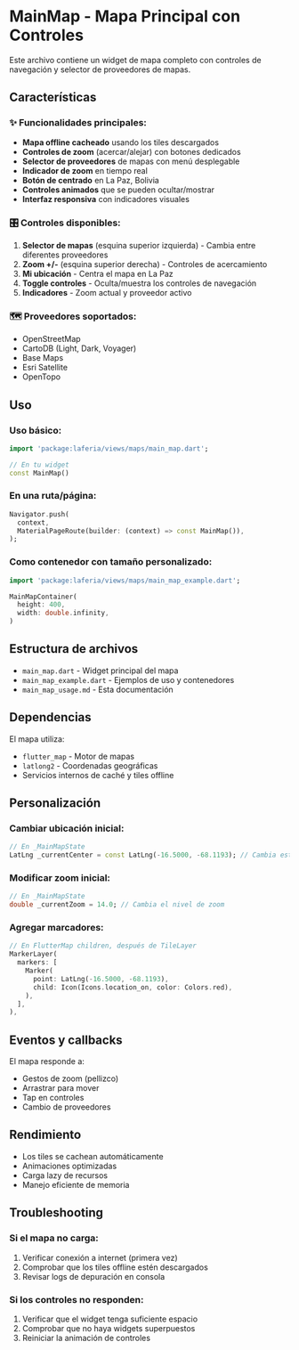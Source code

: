 # MainMap - Mapa Principal con Controles

Este archivo contiene un widget de mapa completo con controles de navegación y selector de proveedores de mapas.

## Características

### ✨ Funcionalidades principales:

- **Mapa offline cacheado** usando los tiles descargados
- **Controles de zoom** (acercar/alejar) con botones dedicados
- **Selector de proveedores** de mapas con menú desplegable
- **Indicador de zoom** en tiempo real
- **Botón de centrado** en La Paz, Bolivia
- **Controles animados** que se pueden ocultar/mostrar
- **Interfaz responsiva** con indicadores visuales

### 🎛️ Controles disponibles:

1. **Selector de mapas** (esquina superior izquierda) - Cambia entre diferentes proveedores
2. **Zoom +/-** (esquina superior derecha) - Controles de acercamiento
3. **Mi ubicación** - Centra el mapa en La Paz
4. **Toggle controles** - Oculta/muestra los controles de navegación
5. **Indicadores** - Zoom actual y proveedor activo

### 🗺️ Proveedores soportados:

- OpenStreetMap
- CartoDB (Light, Dark, Voyager)
- Base Maps
- Esri Satellite
- OpenTopo

## Uso

### Uso básico:

```dart
import 'package:laferia/views/maps/main_map.dart';

// En tu widget
const MainMap()
```

### En una ruta/página:

```dart
Navigator.push(
  context,
  MaterialPageRoute(builder: (context) => const MainMap()),
);
```

### Como contenedor con tamaño personalizado:

```dart
import 'package:laferia/views/maps/main_map_example.dart';

MainMapContainer(
  height: 400,
  width: double.infinity,
)
```

## Estructura de archivos

- `main_map.dart` - Widget principal del mapa
- `main_map_example.dart` - Ejemplos de uso y contenedores
- `main_map_usage.md` - Esta documentación

## Dependencias

El mapa utiliza:

- `flutter_map` - Motor de mapas
- `latlong2` - Coordenadas geográficas
- Servicios internos de caché y tiles offline

## Personalización

### Cambiar ubicación inicial:

```dart
// En _MainMapState
LatLng _currentCenter = const LatLng(-16.5000, -68.1193); // Cambia estas coordenadas
```

### Modificar zoom inicial:

```dart
// En _MainMapState
double _currentZoom = 14.0; // Cambia el nivel de zoom
```

### Agregar marcadores:

```dart
// En FlutterMap children, después de TileLayer
MarkerLayer(
  markers: [
    Marker(
      point: LatLng(-16.5000, -68.1193),
      child: Icon(Icons.location_on, color: Colors.red),
    ),
  ],
),
```

## Eventos y callbacks

El mapa responde a:

- Gestos de zoom (pellizco)
- Arrastrar para mover
- Tap en controles
- Cambio de proveedores

## Rendimiento

- Los tiles se cachean automáticamente
- Animaciones optimizadas
- Carga lazy de recursos
- Manejo eficiente de memoria

## Troubleshooting

### Si el mapa no carga:

1. Verificar conexión a internet (primera vez)
2. Comprobar que los tiles offline estén descargados
3. Revisar logs de depuración en consola

### Si los controles no responden:

1. Verificar que el widget tenga suficiente espacio
2. Comprobar que no haya widgets superpuestos
3. Reiniciar la animación de controles
